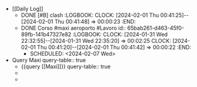 - [[Daily Log]]
	- DONE [#B] clash
	  :LOGBOOK:
	  CLOCK: [2024-02-01 Thu 00:41:25]--[2024-02-01 Thu 00:41:48] =>  00:00:23
	  :END:
	- DONE Corso #maxi aeroporto #Lavoro
	  id:: 65bab261-d463-45f0-89fb-141b47327e82
	  :LOGBOOK:
	  CLOCK: [2024-01-31 Wed 22:32:55]--[2024-01-31 Wed 22:35:20] =>  00:02:25
	  CLOCK: [2024-02-01 Thu 00:41:20]--[2024-02-01 Thu 00:41:42] =>  00:00:22
	  :END:
		- SCHEDULED: <2024-02-07 Wed>
- Query Maxi
  query-table:: true
	- {{query [[Maxi]]}}
	  query-table:: true
	-
	-